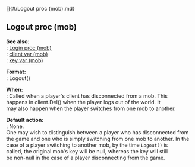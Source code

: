 []{#/Logout proc (mob).md}    
## Logout proc (mob)    
**See also:**    
:   [Login proc (mob)](/mob/proc/Login)    
:   [client var (mob)](/mob/var/client)    
:   [key var (mob)](/mob/var/key)    
<!-- -->    
**Format:**    
:   Logout()    
<!-- -->    
**When:**    
:   Called when a player\'s client has disconnected from a mob. This    
    happens in client.Del() when the player logs out of the world. It    
    may also happen when the player switches from one mob to another.    
<!-- -->    
**Default action:**    
:   None.    
One may wish to distinguish between a player who has disconnected from    
the game and one who is simply switching from one mob to another. In the    
case of a player switching to another mob, by the time `Logout()` is    
called, the original mob\'s key will be null, whereas the key will still    
be non-null in the case of a player disconnecting from the game.  